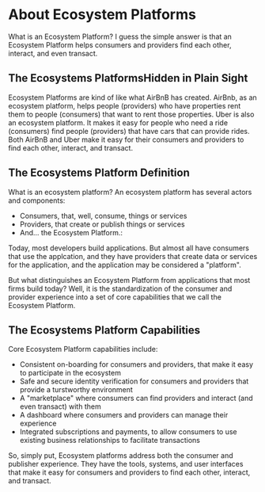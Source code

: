 # About Ecosystem Platforms

What is an Ecosystem Platform? I guess the simple answer is that
an Ecosystem Platform helps consumers and providers find each other,
interact, and even transact.

## The Ecosystems PlatformsHidden in Plain Sight

Ecosystem Platforms are kind of like
what AirBnB has created. AirBnb, as an ecosystem platform, helps
people (providers) who have properties rent them to people (consumers)
that want to rent those properties. Uber is also an ecosystem platform.
It makes it easy for people who need a ride (consumers) find people
(providers) that have cars that can provide rides. Both AirBnB and Uber
make it easy for their consumers and providers to find each other,
interact, and transact.

## The Ecosystems Platform Definition

What is an ecosystem platform? An ecosystem platform
has several actors and components:
- Consumers, that, well, consume, things or services
- Providers, that create or publish things or services
- And… the Ecosystem Platform.:

Today, most developers build applications.  But almost all have
consumers that use the applcation, and they have providers that
create data or services for the application, and the application
may be considered a "platform".

But what distinguishes an Ecosystem Platform from
applications that most firms build today?  Well, it is the
standardization of the consumer and provider experience into
a set of core capabilities that we call the Ecosystem Platform.

## The Ecosystems Platform Capabilities

Core Ecosystem Platform capabilities include:
- Consistent on-boarding for consumers and providers, that make
it easy to participate in the ecosystem
- Safe and secure identity verification for consumers and
providers that provide a turstworthy environment
- A "marketplace" where consumers can find providers and interact
(and even transact) with them
- A dashboard where consumers and providers can manage their experience
- Integrated subscriptions and payments, to allow consumers to use
existing business relationships to facilitate transactions

So, simply put, Ecosystem platforms address both the consumer
and publisher experience. They have the tools, systems, and user
interfaces that make it easy for consumers and providers to find
each other, interact, and transact.